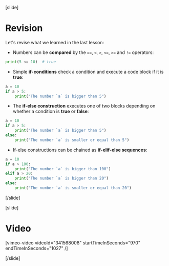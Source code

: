 [slide]
# Revision
Let's revise what we learned in the last lesson:
- Numbers can be **compared** by the `==`, `<`, `>`, `<=`, `>=` and `!=` operators:
```py live
print(5 <= 10)  # true
```

- Simple **if-conditions** check a condition and execute a code block if it is **true**:
```py live
a = 10
if a > 5:
    print("The number `a` is bigger than 5")
```

- The **if-else construction** executes one of two blocks depending on whether a condition is **true** or **false**:
```py live
a = 10
if a > 5:
    print("The number `a` is bigger than 5")
else:
    print("The number `a` is smaller or equal than 5")
```

- If-else constructions can be chained as **if-elif-else sequences**:
```py live
a = 10
if a > 100:
    print("The number `a` is bigger than 100")
elif a > 20:
    print("The number `a` is bigger than 20")
else:
    print("The number `a` is smaller or equal than 20")
```
[/slide]

[slide]
# Video

[vimeo-video videoId="341568008" startTimeInSeconds="970" endTimeInSeconds="1027" /]

[/slide]